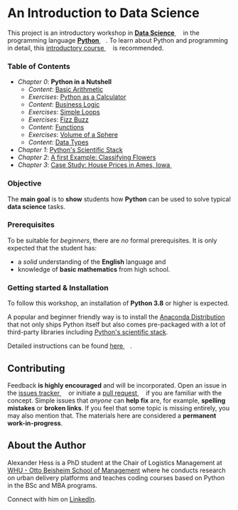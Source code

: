 # An Introduction to Data Science

This project is an introductory workshop
    in **[Data Science <img height="12" style="display: inline-block" src="static/link/to_wiki.png">](https://en.wikipedia.org/wiki/Data_science)**
    in the programming language **[Python <img height="12" style="display: inline-block" src="static/link/to_py.png">](https://www.python.org/)**.
To learn about Python and programming in detail,
    this [introductory course <img height="12" style="display: inline-block" src="static/link/to_gh.png">](https://github.com/webartifex/intro-to-python) is recommended.


### Table of Contents

- *Chapter 0*: **Python in a Nutshell**
  - *Content*: [Basic Arithmetic](00_python_in_a_nutshell/00_content_arithmetic.ipynb)
  - *Exercises*: [Python as a Calculator](00_python_in_a_nutshell/01_exercises_calculator.ipynb)
  - *Content*: [Business Logic](00_python_in_a_nutshell/02_content_logic.ipynb)
  - *Exercises*: [Simple Loops](00_python_in_a_nutshell/03_exercises_loops.ipynb)
  - *Exercises*: [Fizz Buzz](00_python_in_a_nutshell/04_exercises_fizz_buzz.ipynb)
  - *Content*: [Functions](00_python_in_a_nutshell/05_content_functions.ipynb)
  - *Exercises*: [Volume of a Sphere](00_python_in_a_nutshell/06_exercises_volume.ipynb)
  - *Content*: [Data Types](00_python_in_a_nutshell/07_content_data_types.ipynb)
- *Chapter 1*: [Python's Scientific Stack](01_scientific_stack/00_content.ipynb)
- *Chapter 2*: [A first Example: Classifying Flowers](02_classification/00_content.ipynb)
- *Chapter 3*: [Case Study: House Prices in Ames, Iowa <img height="12" style="display: inline-block" src="static/link/to_gh.png">](https://github.com/webartifex/ames-housing)


### Objective

The **main goal** is to **show** students
    how **Python** can be used to solve typical **data science** tasks.


### Prerequisites

To be suitable for *beginners*, there are *no* formal prerequisites.
It is only expected that the student has:
- a *solid* understanding of the **English** language and
- knowledge of **basic mathematics** from high school.


### Getting started & Installation

To follow this workshop, an installation of **Python 3.8** or higher is expected.

A popular and beginner friendly way is
    to install the [Anaconda Distribution](https://www.anaconda.com/products/individual)
    that not only ships Python itself
    but also comes pre-packaged with a lot of third-party libraries
    including [Python's scientific stack](https://scipy.org/about.html).

Detailed instructions can be found [here <img height="12" style="display: inline-block" src="static/link/to_gh.png">](https://github.com/webartifex/intro-to-python#installation).


## Contributing

Feedback **is highly encouraged** and will be incorporated.
Open an issue in the [issues tracker <img height="12" style="display: inline-block" src="static/link/to_gh.png">](https://github.com/webartifex/intro-to-data-science/issues)
    or initiate a [pull request <img height="12" style="display: inline-block" src="static/link/to_gh.png">](https://help.github.com/en/articles/about-pull-requests)
    if you are familiar with the concept.
Simple issues that *anyone* can **help fix** are, for example,
    **spelling mistakes** or **broken links**.
If you feel that some topic is missing entirely, you may also mention that.
The materials here are considered a **permanent work-in-progress**.


## About the Author

Alexander Hess is a PhD student
    at the Chair of Logistics Management at [WHU - Otto Beisheim School of Management](https://www.whu.edu)
    where he conducts research on urban delivery platforms
    and teaches coding courses based on Python in the BSc and MBA programs.

Connect with him on [LinkedIn](https://www.linkedin.com/in/webartifex).
